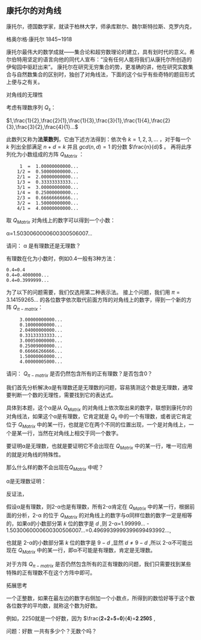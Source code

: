 ## 康托尔的对角线

康托尔，德国数学家，就读于柏林大学，师承库默尔、魏尔斯特拉斯、克罗内克，

格奥尔格·康托尔
1845~1918

康托尔最伟大的数学成就——集合论和超穷数理论的建立，具有划时代的意义。希尔伯特用坚定的语言向他的同代人宣布：“没有任何人能将我们从康托尔所创造的伊甸园中驱赶出来”。
康托尔在研究无穷集合的势，更准确的讲，他在研究实数集合与自然数集合的区别时，独创了对角线法，下面的这个似乎有些奇特的题目形式上便与之有关。

对角线的无理性

考虑有理数序列 $Q_s$：

$1,\frac{1}{2},\frac{2}{1},\frac{1}{3},\frac{3}{1},\frac{1}{4},\frac{2}{3},\frac{3}{2},\frac{4}{1}...$ 

此数列又称为**法莱数列**，它由下述方法得到：依次令 $k=1,2,3,…$ ，对于每一个 $k$ 列出全部满足
 $n + d = k$  并且  $gcd(n,d)=1$ 的分数 $\frac{n}{d}$ 。
再将此序列化为小数组成的方阵 $Q_{Matrix}$ ：

         1  =  1.00000000000...
        1/2 =  0.50000000000...
        2/1 =  2.00000000000...
        1/3 =  0.33333333333...
        3/1 =  3.00000000000...
        1/4 =  0.25000000000...
        2/3 =  0.66666666666...
        3/2 =  1.50000000000...
        4/1 =  4.00000000000...

取 $Q_{Matrix}$ 对角线上的数字可以得到一个小数：

α=1.5030060000600300506007…

请问： α 是有理数还是无理数？

有理数在化为小数时，例如0.4一般有3种方法：

    0.4=0.4
    0.4=0.4000000...
    0.4=0.3999999...

为了以下的问题需要，我们仅选用第二种表示法。
接上个问题，我们用 $\pi=3.14159265…$ 的各位数字依次取代前面方阵的对角线上的数字，得到一个新的方阵 $Q_{\pi-matrix}$：

         3.00000000000...
         0.10000000000...
         2.04000000000...
         0.33133333333...
         3.00050000000...
         0.25009000000...
         0.66666266666...
         1.50000060000...
         4.00000005000...

请问： $Q_{\pi-matrix}$ 是否仍然包含所有的正有理数？是否包含0？

我们首先分析解决α是有理数还是无理数的问题，容易猜测这个数是无理数，通常要判断一个数的无理性，需要找到它的表达式。

具体到本题，这个α是从 $Q_{Matrix}$ 的对角线上依次取出来的数字，联想到康托尔的对角线法，如果这个α是有理数，它肯定就是 $Q_{s}$ 中的一个有理数，或者说它肯定位于 $Q_{Matrix}$ 中的某一行，也就是它在两个不同的位置出现，一个是对角线上，一个是某一行，当然在对角线上相交于同一个数字。

要证明α是无理数，也就是要证明它不会出现在 $Q_{Matrix}$ 中的某一行，唯一可应用的就是对角线的特殊性。

那么什么样的数不会出现在$Q_{Matrix}$ 中呢？

α是无理数证明：

反证法，

假设α是有理数，则2-α也是有理数，所有2-α肯定在 $Q_{Matrix}$ 中的某一行，根据前面的分析，2-α 的位于 $Q_{Matrix}$ 的对角线上的数字与α同样位数的数字一定是相等的，如果α的小数部分第 $k$ 位的数字是 $d$ ,则 2-α=1.99999... - 1.5030060000600300506007…=0.4969939999399699493992...,

也就是 2-α的小数部分第 $k$ 位的数字是 $9-d$ ,显然 $d\not = 9-d$ ,所以 2-α不可能出现在 $Q_{Matrix}$ 中的某一行，即α不可能是有理数，肯定是无理数。

对于方阵 $Q_{\pi-matrix}$ 是否仍然包含所有的正有理数的问题，我们只需要找到某些特殊的正有理数不在这个方阵中即可。






拓展思考

一个正整数，如果在最左边的数字右侧加一个小数点，所得到的数恰好等于这个数各位数字的平均数，就称这个数为好数。

例如，2250就是一个好数，因为 $\frac{𝟐+𝟐+𝟓+𝟎}{𝟒}=𝟐.𝟐𝟓𝟎$ ,

问题：好数 一共有多少个？无数个吗？
